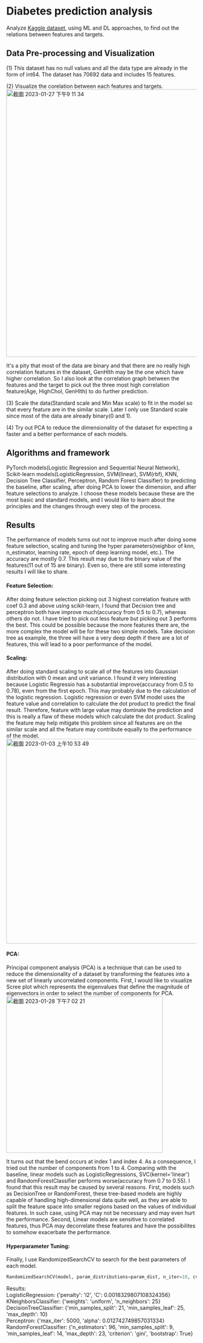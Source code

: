 # Diabetes prediction analysis

Analyze [Kaggle dataset](https://www.kaggle.com/datasets/prosperchuks/health-dataset), using ML and DL approaches, to find out the relations between features and targets.

## Data Pre-processing and Visualization
(1) This dataset has no null values and all the data type are already in the form of int64. The dataset has 70692 data and includes 15 features.   

(2) Visualize the corelation between each features and targets.
<img width="708" alt="截圖 2023-01-27 下午9 11 34" src="https://user-images.githubusercontent.com/68526411/215095097-7725bfcd-dd01-4a32-849b-10a610d164e2.png"> 
 
It's a pity that most of the data are binary and that there are no really high correlation features in the dataset, GenHlth may be the one which have higher correlation. So I also look at the correlation graph between the features and the target to pick out the three most high correlation feature(Age, HighChol, GenHlth) to do further prediction.

(3) Scale the data(Standard scale and Min Max scale) to fit in the model so that every feature are in the similar scale. Later I only use Standard scale since most of the data are already binary(0 and 1).

(4) Try out PCA to reduce the dimensionality of the dataset for expecting a faster and a better performance of each models.

## Algorithms and framework
PyTorch models(Logistic Regression and Sequential Neural Network), Scikit-learn models(LogisticRegression, SVM(linear), SVM(rbf), KNN, Decision Tree Classifier, Perceptron, Random Forest Classifier) to predicting the baseline, after scaling, after doing PCA to lower the dimension, and after feature selections to analyze. I choose these models because these are the most basic and standard models, and I would like to learn about the principles and the changes through every step of the process.

## Results
The performance of models turns out not to improve much after doing some feature selection, scaling and tuning the hyper parameters(neighbor of knn, n_estimator, learning rate, epoch of deep learning model, etc.). The accuracy are mostly 0.7. This result may due to the binary value of the features(11 out of 15 are binary). Even so, there are still some interesting results I will like to share.

#### Feature Selection: 
After doing feature selection picking out 3 highest correlation feature with coef 0.3 and above using scikit-learn, I found that Decision tree and perceptron both have improve much(accuracy from 0.5 to 0.7), whereas others do not. I have tried to pick out less feature but picking out 3 performs the best. This could be possible because the more features there are, the more complex the model will be for these two simple models. Take decision tree as example, the three will have a very deep depth if there are a lot of features, this will lead to a poor performance of the model. 

#### Scaling:
After doing standard scaling to scale all of the features into Gaussian distribution with 0 mean and unit variance. I found it very interesting because Logistic Regressio has a substantial improve(accuracy from 0.5 to 0.78), even from the first epoch. This may probably due to the calculation of the logistic regression. Logistic regression or even SVM model uses the feature value and correlation to calculate the dot product to predict the final result. Therefore, feature with large value may dominate the prediction and this is really a flaw of these models which calculate the dot product. Scaling the feature may help mitigate this problem since all features are on the similar scale and all the feature may contribute equally to the performance of the model. 
<img width="541" alt="截圖 2023-01-03 上午10 53 49" src="https://user-images.githubusercontent.com/68526411/215100815-877a2fcc-0ccc-44d4-a9e3-0d83b226e646.png">

#### PCA:
Principal component analysis (PCA) is a technique that can be used to reduce the dimensionality of a dataset by transforming the features into a new set of linearly uncorrelated components. First, I would like to visualize Scree plot which represents the eigenvalues that define the magnitude of eigenvectors in order to select the number of components for PCA.  
<img width="414" alt="截圖 2023-01-28 下午7 02 21" src="https://user-images.githubusercontent.com/68526411/215263091-91589a43-d250-4009-9d67-1091e40ab775.png">
  
It turns out that the bend occurs at index 1 and index 4. As a consequence, I tried out the number of components from 1 to 4. Comparing with the baseline, linear models such as LogisticRegressions, SVC(kernel='linear') and RandomForestClassifier performs worse(accuracy from 0.7 to 0.55). I found that this result may be caused by several reasons. First, models such as DecisionTree or RandomForest, these tree-based models are highly capable of handling high-dimensional data quite well, as they are able to split the feature space into smaller regions based on the values of individual features. In such case, using PCA may not be necessary and may even hurt the performance. Second, Linear models are sensitive to correlated features, thus PCA may decorrelate these features and have the possibilites to somehow exacerbate the performance.

#### Hyperparameter Tuning:
Finally, I use RandomizedSearchCV to search for the best parameters of each model.
```python
RandomizedSearchCV(model, param_distributions=param_dist, n_iter=10, cv=5, n_jobs=-1)
```
Results:  
LogisticRegression: {'penalty': 'l2', 'C': 0.0018329807108324356}  
KNeighborsClassifier: {'weights': 'uniform', 'n_neighbors': 25}  
DecisionTreeClassifier: {'min_samples_split': 21, 'min_samples_leaf': 25, 'max_depth': 10}  
Perceptron: {'max_iter': 5000, 'alpha': 0.012742749857031334}  
RandomForestClassifier: {'n_estimators': 96, 'min_samples_split': 9, 'min_samples_leaf': 14, 'max_depth': 23, 'criterion': 'gini', 'bootstrap': True}
